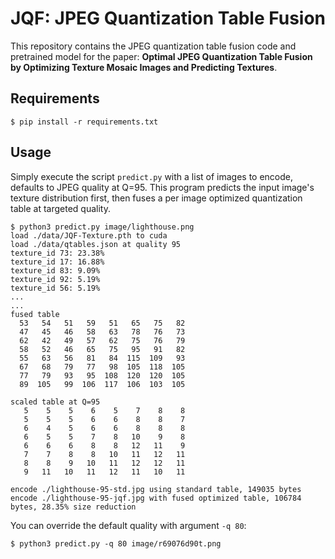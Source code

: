 # JQF: JPEG Quantization Table Fusion

This repository contains the JPEG quantization table fusion code and pretrained model for the paper: **Optimal JPEG Quantization Table Fusion by Optimizing Texture Mosaic Images and Predicting Textures**.

## Requirements

```
$ pip install -r requirements.txt
```

## Usage

Simply execute the script ```predict.py``` with a list of images to encode, defaults to JPEG quality at Q=95. This program predicts the input image's texture distribution first, then fuses a per image optimized quantization table at targeted quality.

```
$ python3 predict.py image/lighthouse.png
load ./data/JQF-Texture.pth to cuda
load ./data/qtables.json at quality 95
texture_id 73: 23.38%
texture_id 17: 16.88%
texture_id 83: 9.09%
texture_id 92: 5.19%
texture_id 56: 5.19%
...
...
fused table
  53   54   51   59   51   65   75   82 
  47   45   46   58   63   78   76   73 
  62   42   49   57   62   75   76   79 
  58   52   46   65   75   95   91   82 
  55   63   56   81   84  115  109   93 
  67   68   79   77   98  105  118  105 
  77   79   93   95  108  120  120  105 
  89  105   99  106  117  106  103  105 

scaled table at Q=95
   5    5    5    6    5    7    8    8 
   5    5    5    6    6    8    8    7 
   6    4    5    6    6    8    8    8 
   6    5    5    7    8   10    9    8 
   6    6    6    8    8   12   11    9 
   7    7    8    8   10   11   12   11 
   8    8    9   10   11   12   12   11 
   9   11   10   11   12   11   10   11 

encode ./lighthouse-95-std.jpg using standard table, 149035 bytes
encode ./lighthouse-95-jqf.jpg with fused optimized table, 106784 bytes, 28.35% size reduction
```

You can override the default quality with argument ```-q 80```:  

```
$ python3 predict.py -q 80 image/r69076d90t.png
```
